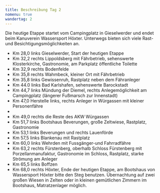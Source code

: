 ```yaml
---
title: Beschreibung Tag 2
nomenu: true
wandertag: 2
---
```


Die heutige Etappe startet vom Campingplatz in Gieselwerder und endet beim Kanuverein Wassersport Höxter. Unterwegs bieten sich viele Rast- und Besichtigungsmöglichkeiten an.  

- Km 28,0 links Gieselwerder, Start der heutigen Etappe
-	Km 32,2 rechts Lippoldsberg mit Fährbetrieb, sehenswerte Klosterkirche, Gastronomie, am Parkplatz öffentliche Toilette
-	Km 32,9 rechts Bodenfelde 
- Km 35,8 rechts Wahmbeck, kleiner Ort mit Fährbetrieb
- Km 35,8 links Gewissenruh, Rastplatz neben dem Fähranleger
-	Km 44.0 links Bad Karlshafen, sehenswerte Barockstadt 
-	Km 44,7 links Mündung der Diemel, rechts Anlegemöglichkeit am Campingplatz (längerer Fußmarsch zur Innenstadt)
-	Km 47,0 Herstelle links, rechts Anleger in Würgassen mit kleiner Personenfähre 
-
- Km 49,0 rechts die Reste des AKW Würgassen 
- Km 51,7 links Bootshaus Beverungen, große Zeltwiese, Rastplatz, Gastronomie
-	Km 53,1 links Beverungen und rechts Lauenförde 
-	Km 57,5 links Blankenau mit Rastplatz
-	Km 60,0 links Wehrden mit Fussgänger-und Fahrradfähre
- Km 63,2 rechts Fürstenberg, oberhalb Schloss Fürstenberg mit Porzellanmanufaktur, Gastronomie im Schloss, Rastplatz, starke Strömung am Anleger
-	Km 65,5 links Boffzen
-	Km 68,0 rechts Höxter, Ende der heutigen Etappe, am Bootshaus von Wassersport Höxter bitte den Steg benutzen. Übernachtung auf zwei großen Wiesen in Zelten oder in kleinen gemütlichen Zimmern im Bootshaus, Matratzenlager möglich.
